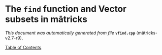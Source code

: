 
# The `find` function and Vector subsets in mātricks
_This document was automatically generated from file_ **`vfind.cpp`** (mātricks-v2.7-r9).


[Table of Contents](README.md)

